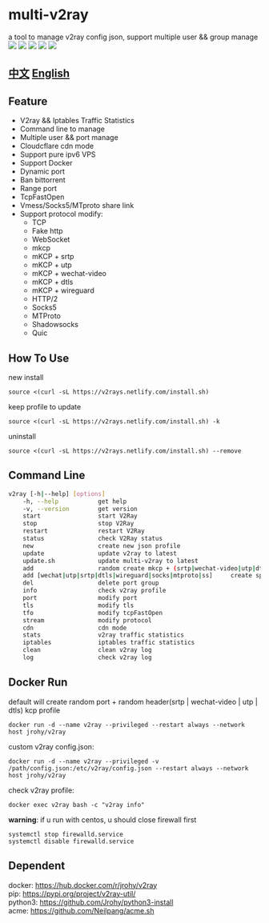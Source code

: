 # multi-v2ray
a tool to manage v2ray config json, support multiple user && group manage  
![](https://img.shields.io/pypi/v/v2ray-util.svg) 
![](https://img.shields.io/docker/pulls/jrohy/v2ray.svg)
![](https://img.shields.io/github/stars/Jrohy/multi-v2ray.svg) 
![](https://img.shields.io/github/forks/Jrohy/multi-v2ray.svg) 
![](https://img.shields.io/github/license/Jrohy/multi-v2ray.svg)

## [中文](README.md)  [English](README_EN.md)

## Feature
- V2ray && Iptables Traffic Statistics
- Command line to manage
- Multiple user && port manage
- Cloudcflare cdn mode
- Support pure ipv6 VPS
- Support Docker
- Dynamic port
- Ban bittorrent
- Range port
- TcpFastOpen
- Vmess/Socks5/MTproto share link
- Support protocol modify:
  - TCP
  - Fake http
  - WebSocket
  - mkcp
  - mKCP + srtp
  - mKCP + utp
  - mKCP + wechat-video
  - mKCP + dtls
  - mKCP + wireguard
  - HTTP/2
  - Socks5
  - MTProto
  - Shadowsocks
  - Quic

## How To Use
new install
```
source <(curl -sL https://v2rays.netlify.com/install.sh)
```

keep profile to update
```
source <(curl -sL https://v2rays.netlify.com/install.sh) -k
```

uninstall
```
source <(curl -sL https://v2rays.netlify.com/install.sh) --remove
```

## Command Line
```bash
v2ray [-h|--help] [options]
    -h, --help           get help
    -v, --version        get version
    start                start V2Ray
    stop                 stop V2Ray
    restart              restart V2Ray
    status               check V2Ray status
    new                  create new json profile
    update               update v2ray to latest
    update.sh            update multi-v2ray to latest
    add                  random create mkcp + (srtp|wechat-video|utp|dtls|wireguard) fake header group
    add [wechat|utp|srtp|dtls|wireguard|socks|mtproto|ss]     create special protocol, random new port
    del                  delete port group
    info                 check v2ray profile
    port                 modify port
    tls                  modify tls
    tfo                  modify tcpFastOpen
    stream               modify protocol
    cdn                  cdn mode
    stats                v2ray traffic statistics
    iptables             iptables traffic statistics
    clean                clean v2ray log
    log                  check v2ray log
```

## Docker Run
default will create random port + random header(srtp | wechat-video | utp | dtls) kcp profile  
```
docker run -d --name v2ray --privileged --restart always --network host jrohy/v2ray
```

custom v2ray config.json:
```
docker run -d --name v2ray --privileged -v /path/config.json:/etc/v2ray/config.json --restart always --network host jrohy/v2ray
```

check v2ray profile:
```
docker exec v2ray bash -c "v2ray info"
```

**warning**: if u run with centos, u should close firewall first
```
systemctl stop firewalld.service
systemctl disable firewalld.service
```

## Dependent
docker: https://hub.docker.com/r/jrohy/v2ray  
pip: https://pypi.org/project/v2ray-util/  
python3: https://github.com/Jrohy/python3-install  
acme: https://github.com/Neilpang/acme.sh